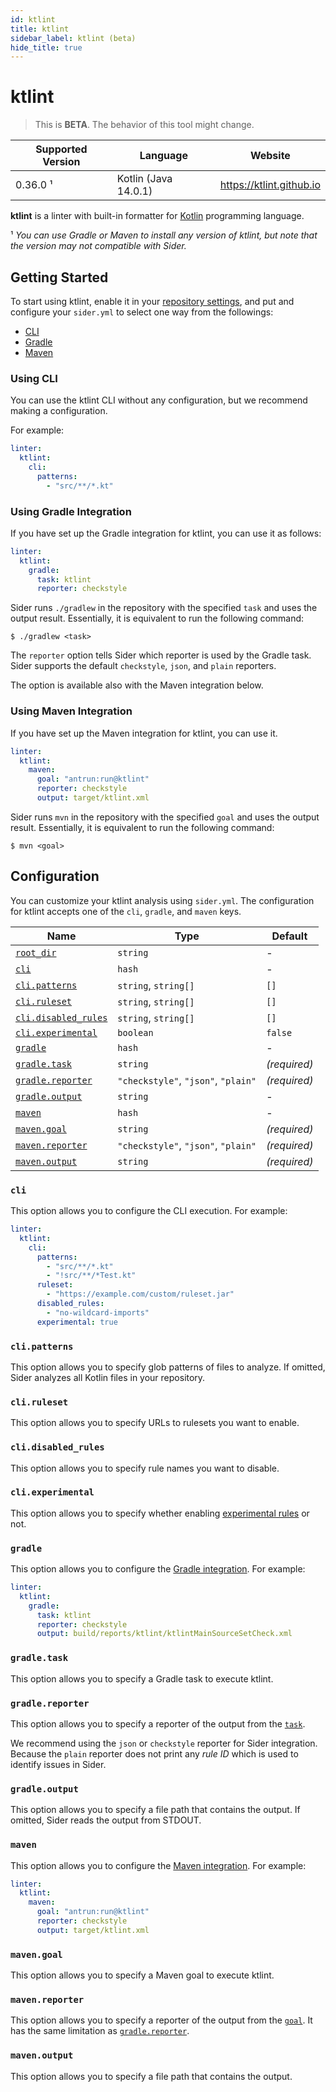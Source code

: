```yaml
---
id: ktlint
title: ktlint
sidebar_label: ktlint (beta)
hide_title: true
---
```


# ktlint

> This is **BETA**. The behavior of this tool might change.

| Supported Version | Language             | Website                  |
| ----------------- | -------------------- | ------------------------ |
| 0.36.0 ¹          | Kotlin (Java 14.0.1) | https://ktlint.github.io |

**ktlint** is a linter with built-in formatter for [Kotlin](https://kotlinlang.org) programming language.

¹ _You can use Gradle or Maven to install any version of ktlint, but note that the version may not compatible with Sider._

## Getting Started

To start using ktlint, enable it in your [repository settings](../../getting-started/repository-settings.md),
and put and configure your `sider.yml` to select one way from the followings:

- [CLI](#using-cli)
- [Gradle](#using-gradle-integration)
- [Maven](#using-maven-integration)

### Using CLI

You can use the ktlint CLI without any configuration, but we recommend making a configuration.

For example:

```yaml
linter:
  ktlint:
    cli:
      patterns:
        - "src/**/*.kt"
```

### Using Gradle Integration

If you have set up the Gradle integration for ktlint, you can use it as follows:

```yaml
linter:
  ktlint:
    gradle:
      task: ktlint
      reporter: checkstyle
```

Sider runs `./gradlew` in the repository with the specified `task` and uses the output result.
Essentially, it is equivalent to run the following command:

```console
$ ./gradlew <task>
```

The `reporter` option tells Sider which reporter is used by the Gradle task.
Sider supports the default `checkstyle`, `json`, and `plain` reporters.

The option is available also with the Maven integration below.

### Using Maven Integration

If you have set up the Maven integration for ktlint, you can use it.

```yaml
linter:
  ktlint:
    maven:
      goal: "antrun:run@ktlint"
      reporter: checkstyle
      output: target/ktlint.xml
```

Sider runs `mvn` in the repository with the specified `goal` and uses the output result.
Essentially, it is equivalent to run the following command:

```console
$ mvn <goal>
```

## Configuration

You can customize your ktlint analysis using `sider.yml`.
The configuration for ktlint accepts one of the `cli`, `gradle`, and `maven` keys.

| Name                                                                                  | Type                                | Default      |
| ------------------------------------------------------------------------------------- | ----------------------------------- | ------------ |
| [`root_dir`](../../getting-started/custom-configuration.md#linteranalyzer_idroot_dir) | `string`                            | -            |
| [`cli`](#cli)                                                                         | `hash`                              | -            |
| [`cli.patterns`](#clipatterns)                                                        | `string`, `string[]`                | `[]`         |
| [`cli.ruleset`](#cliruleset)                                                          | `string`, `string[]`                | `[]`         |
| [`cli.disabled_rules`](#clidisabled_rules)                                            | `string`, `string[]`                | `[]`         |
| [`cli.experimental`](#cliexperimental)                                                | `boolean`                           | `false`      |
| [`gradle`](#gradle)                                                                   | `hash`                              | -            |
| [`gradle.task`](#gradletask)                                                          | `string`                            | _(required)_ |
| [`gradle.reporter`](#gradlereporter)                                                  | `"checkstyle"`, `"json"`, `"plain"` | _(required)_ |
| [`gradle.output`](#gradleoutput)                                                      | `string`                            | -            |
| [`maven`](#maven)                                                                     | `hash`                              | -            |
| [`maven.goal`](#mavengoal)                                                            | `string`                            | _(required)_ |
| [`maven.reporter`](#mavenreporter)                                                    | `"checkstyle"`, `"json"`, `"plain"` | _(required)_ |
| [`maven.output`](#mavenoutput)                                                        | `string`                            | _(required)_ |

### `cli`

This option allows you to configure the CLI execution. For example:

```yaml
linter:
  ktlint:
    cli:
      patterns:
        - "src/**/*.kt"
        - "!src/**/*Test.kt"
      ruleset:
        - "https://example.com/custom/ruleset.jar"
      disabled_rules:
        - "no-wildcard-imports"
      experimental: true
```

### `cli.patterns`

This option allows you to specify glob patterns of files to analyze.
If omitted, Sider analyzes all Kotlin files in your repository.

### `cli.ruleset`

This option allows you to specify URLs to rulesets you want to enable.

### `cli.disabled_rules`

This option allows you to specify rule names you want to disable.

### `cli.experimental`

This option allows you to specify whether enabling [experimental rules](https://github.com/pinterest/ktlint#experimental-rules) or not.

### `gradle`

This option allows you to configure the [Gradle integration](https://github.com/pinterest/ktlint#-with-gradle). For example:

```yaml
linter:
  ktlint:
    gradle:
      task: ktlint
      reporter: checkstyle
      output: build/reports/ktlint/ktlintMainSourceSetCheck.xml
```

### `gradle.task`

This option allows you to specify a Gradle task to execute ktlint.

### `gradle.reporter`

This option allows you to specify a reporter of the output from the [`task`](#gradletask).

We recommend using the `json` or `checkstyle` reporter for Sider integration.
Because the `plain` reporter does not print any _rule ID_ which is used to identify issues in Sider.

### `gradle.output`

This option allows you to specify a file path that contains the output.
If omitted, Sider reads the output from STDOUT.

### `maven`

This option allows you to configure the [Maven integration](https://github.com/pinterest/ktlint#-with-maven). For example:

```yaml
linter:
  ktlint:
    maven:
      goal: "antrun:run@ktlint"
      reporter: checkstyle
      output: target/ktlint.xml
```

### `maven.goal`

This option allows you to specify a Maven goal to execute ktlint.

### `maven.reporter`

This option allows you to specify a reporter of the output from the [`goal`](#mavengoal).
It has the same limitation as [`gradle.reporter`](#gradlereporter).

### `maven.output`

This option allows you to specify a file path that contains the output.
